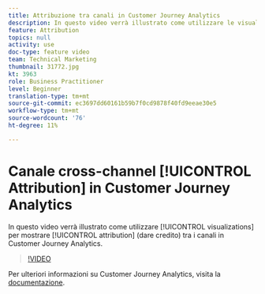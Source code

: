 ```yaml
---
title: Attribuzione tra canali in Customer Journey Analytics
description: In questo video verrà illustrato come utilizzare le visualizzazioni per mostrare l’attribuzione (riconoscere il merito) tra i diversi canali in Adobe Customer Journey Analytics.
feature: Attribution
topics: null
activity: use
doc-type: feature video
team: Technical Marketing
thumbnail: 31772.jpg
kt: 3963
role: Business Practitioner
level: Beginner
translation-type: tm+mt
source-git-commit: ec3697dd60161b59b7f0cd9878f40fd9eeae30e5
workflow-type: tm+mt
source-wordcount: '76'
ht-degree: 11%

---
```



# Canale cross-channel [!UICONTROL Attribution] in Customer Journey Analytics

In questo video verrà illustrato come utilizzare [!UICONTROL visualizations] per mostrare [!UICONTROL attribution] (dare credito) tra i canali in Customer Journey Analytics.

>[!VIDEO](https://video.tv.adobe.com/v/31772/?quality=12)

Per ulteriori informazioni su Customer Journey Analytics, visita la [documentazione](https://docs.adobe.com/content/help/it-IT/analytics-platform/using/cja-landing.html).
